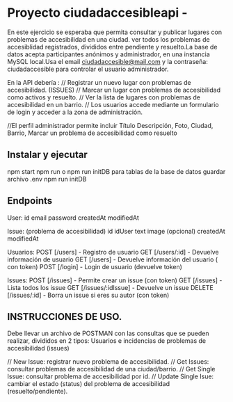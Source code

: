 
# Proyecto ciudadaccesibleapi - 

En este ejercicio se esperaba que permita consultar y publicar lugares con problemas de accesibilidad en una ciudad.
ver todos los problemas de accesiblidad registrados, divididos entre pendiente y resuelto.La base de datos acepta participantes anónimos y administrador, en una instancia MySQL local.Usa el email ciudadaccesible@mail.com y la contraseña: ciudadaccesible para controlar el usuario administrador.

En la API debería :
// Registrar un nuevo lugar con problemas de accesibilidad. (ISSUES)
// Marcar un lugar con problemas de accesibilidad como activos y resuelto.
// Ver la lista de lugares con problemas de accesibilidad en un barrio.
// Los usuarios accede mediante un formulario de login y acceder a la zona de administración.

//El perfil administrador permite incluir Título
Descripción, Foto, Ciudad, Barrio, Marcar un problema de accesibilidad como resuelto

## Instalar y ejecutar

npm start
npm run o npm run initDB para tablas de la base de datos
guardar archivo .env 
npm run initDB

## Endpoints 
User:
id
email
password
createdAt
modifiedAt

Issue: (problema de accesibilidad)
id
idUser
text
image (opcional)
createdAt
modifiedAt

Usuarios:
POST [/users] - Registro de usuario 
GET [/users/:id] - Devuelve información de usuario 
GET [/users] - Devuelve información del usuario  ( con token) 
POST [/login] - Login de usuario (devuelve token) 

Issues:
POST [/issues] - Permite crear un issue (con token) 
GET [/issues] - Lista todos los issue 
GET [/issues/:idIssue] - Devuelve un issue 
DELETE [/issues/:id] - Borra un issue si eres su autor (con token) 

## INSTRUCCIONES DE USO.
Debe llevar un archivo de POSTMAN con las consultas que se pueden realizar, divididos en 2 tipos: Usuarios e incidencias de problemas de accesibilidad (issues) 

// New Issue: registrar nuevo problema de accesibilidad.
// Get Issues: consultar problemas de accesibilidad de una ciudad/barrio. 
// Get Single Issue: consultar problema de accesibilidad por id.
// Update Single Isue: cambiar el estado (status) del problema de accesibilidad (resuelto/pendiente).
